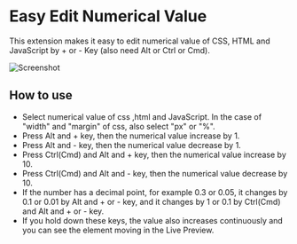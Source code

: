 # Easy Edit Numerical Value
This extension makes it easy to edit numerical value of CSS, HTML and JavaScript by + or - Key (also need Alt or Ctrl or Cmd).

![Screenshot](https://github.com/cruzworks/easy-edit-numerical-value/blob/master/screen-brackets-easy-edit-numerical-value.gif?raw=true)

## How to use
* Select numerical value of css ,html and JavaScript.  In the case of "width" and "margin" of css, also select "px" or "%".
* Press Alt and + key, then the numerical value increase by 1.
* Press Alt and - key, then the numerical value decrease by 1.
* Press Ctrl(Cmd) and Alt and + key, then the numerical value increase by 10.
* Press Ctrl(Cmd) and Alt and - key, then the numerical value decrease by 10.
* If the number has a decimal point, for example 0.3 or 0.05, it changes by 0.1 or 0.01 by Alt and + or - key, and it changes by 1 or 0.1 by Ctrl(Cmd) and Alt and + or - key.
* If you hold down these keys, the value also increases continuously and you can see the element moving in the Live Preview.


